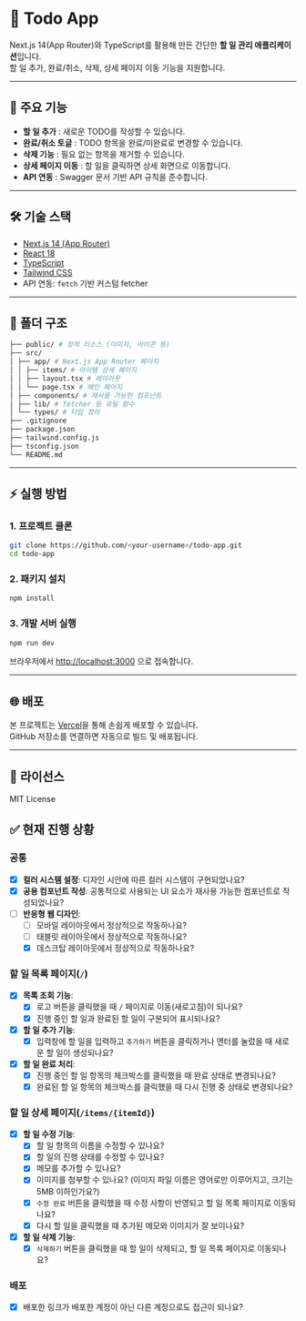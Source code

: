 # 📝 Todo App

Next.js 14(App Router)와 TypeScript를 활용해 만든 간단한 **할 일 관리 애플리케이션**입니다.  
할 일 추가, 완료/취소, 삭제, 상세 페이지 이동 기능을 지원합니다.  

---

## 🚀 주요 기능

- **할 일 추가** : 새로운 TODO를 작성할 수 있습니다.
- **완료/취소 토글** : TODO 항목을 완료/미완료로 변경할 수 있습니다.
- **삭제 기능** : 필요 없는 항목을 제거할 수 있습니다.
- **상세 페이지 이동** : 할 일을 클릭하면 상세 화면으로 이동합니다.
- **API 연동** : Swagger 문서 기반 API 규칙을 준수합니다.

---

## 🛠️ 기술 스택

- [Next.js 14 (App Router)](https://nextjs.org/)
- [React 18](https://react.dev/)
- [TypeScript](https://www.typescriptlang.org/)
- [Tailwind CSS](https://tailwindcss.com/)  
- API 연동: `fetch` 기반 커스텀 fetcher

---

## 📂 폴더 구조

```bash
├── public/ # 정적 리소스 (이미지, 아이콘 등)
├── src/
│ ├── app/ # Next.js App Router 페이지
│ │ ├── items/ # 아이템 상세 페이지
│ │ ├── layout.tsx # 레이아웃
│ │ └── page.tsx # 메인 페이지
│ ├── components/ # 재사용 가능한 컴포넌트
│ ├── lib/ # fetcher 등 유틸 함수
│ └── types/ # 타입 정의
├── .gitignore
├── package.json
├── tailwind.config.js
├── tsconfig.json
└── README.md
```

---

## ⚡ 실행 방법

### 1. 프로젝트 클론
```bash
git clone https://github.com/<your-username>/todo-app.git
cd todo-app
```

### 2. 패키지 설치
```bash
npm install
```

### 3. 개발 서버 실행
```bash
npm run dev
```
브라우저에서 [http://localhost:3000](http://localhost:3000) 으로 접속합니다.

---

## 🌐 배포

본 프로젝트는 [Vercel](https://vercel.com/)을 통해 손쉽게 배포할 수 있습니다.  
GitHub 저장소를 연결하면 자동으로 빌드 및 배포됩니다.  

---

## 📜 라이선스
MIT License

## ✅ 현재 진행 상황

### **공통**

- [x]  **컬러 시스템 설정**: 디자인 시안에 따른 컬러 시스템이 구현되었나요?
- [x]  **공용 컴포넌트 작성**: 공통적으로 사용되는 UI 요소가 재사용 가능한 컴포넌트로 작성되었나요?
- [ ]  **반응형 웹 디자인**:
    - [ ]  모바일 레이아웃에서 정상적으로 작동하나요?
    - [ ]  태블릿 레이아웃에서 정상적으로 작동하나요?
    - [x]  데스크탑 레이아웃에서 정상적으로 작동하나요?

### **할 일 목록 페이지(`/`)**

- [x]  **목록 조회 기능**:
    - [x]  로고 버튼을 클릭했을 때 `/` 페이지로 이동(새로고침)이 되나요?
    - [x]  진행 중인 할 일과 완료된 할 일이 구분되어 표시되나요?
- [x]  **할 일 추가 기능**:
    - [x]  입력창에 할 일을 입력하고 `추가하기` 버튼을 클릭하거나 엔터를 눌렀을 때 새로운 할 일이 생성되나요?
- [x]  **할 일 완료 처리**:
    - [x]  진행 중인 할 일 항목의 체크박스를 클릭했을 때 완료 상태로 변경되나요?
    - [x]  완료된 할 일 항목의 체크박스를 클릭했을 때 다시 진행 중 상태로 변경되나요?

### **할 일 상세 페이지(`/items/{itemId}`)**

- [x]  **할 일 수정 기능**:
    - [x]  할 일 항목의 이름을 수정할 수 있나요?
    - [x]  할 일의 진행 상태를 수정할 수 있나요?
    - [x]  메모를 추가할 수 있나요?
    - [x]  이미지를 첨부할 수 있나요? (이미지 파일 이름은 영어로만 이루어지고, 크기는 5MB 이하인가요?)
    - [x]  `수정 완료` 버튼을 클릭했을 때 수정 사항이 반영되고 할 일 목록 페이지로 이동되나요?
    - [x]  다시 할 일을 클릭했을 때 추가된 메모와 이미지가 잘 보이나요?
- [x]  **할 일 삭제 기능**:
    - [x]  `삭제하기` 버튼을 클릭했을 때 할 일이 삭제되고, 할 일 목록 페이지로 이동되나요?

### 배포

- [x]  배포한 링크가 배포한 계정이 아닌 다른 계정으로도 접근이 되나요?
